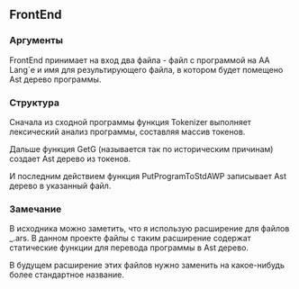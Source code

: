 ## FrontEnd

### Аргументы
FrontEnd принимает на вход два файла - файл с программой на AA Lang`e и имя для результирующего файла, в котором будет помещено Ast дерево программы.

### Структура
Сначала из сходной программы функция Tokenizer выполняет лексический анализ программы, составляя массив токенов.

Дальше функция GetG (называется так по историческим причинам) создает Ast дерево из токенов.

И последним действием функция PutProgramToStdAWP записывает Ast дерево в указанный файл.

### Замечание
В исходника можно заметить, что я использую расширение для файлов _.ars. В данном проекте файлы с таким расширение содержат статические функции для перевода программы в Ast дерево. 

В будущем расширение этих файлов нужно заменить на какое-нибудь более стандартное название.  